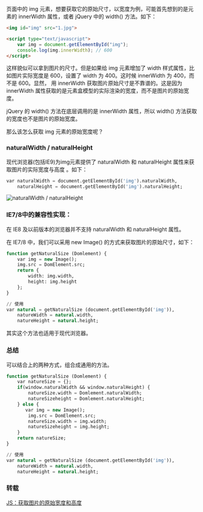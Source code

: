 页面中的 img 元素，想要获取它的原始尺寸，以宽度为例，可能首先想到的是元素的 innerWidth 属性，或者 jQuery 中的 width() 方法。如下：

```html
<img id="img" src="1.jpg">

<script type="text/javascript">
    var img = document.getElementById("img");
    console.log(img.innerWidth); // 600
</script>
```

这样貌似可以拿到图片的尺寸。但是如果给 img 元素增加了 width 样式属性，比如图片实际宽度是 600，设置了 width 为 400。这时候 innerWidth 为 400，而不是 600。显然， 用 innerWidth 获取图片原始尺寸是不靠谱的。这是因为 innerWidth 属性获取的是元素盒模型的实际渲染的宽度，而不是图片的原始宽度。

jQuery 的 width() 方法在底层调用的是 innerWidth 属性，所以 width() 方法获取的宽度也不是图片的原始宽度。

那么该怎么获取 img 元素的原始宽度呢？

### naturalWidth / naturalHeight
现代浏览器(包括IE9)为img元素提供了 naturalWidth 和 naturalHeight 属性来获取图片的实际宽度与高度 。如下：

```sql
var naturalWidth = document.getElementById('img').naturalWidth,
    naturalHeight = document.getElementById('img').naturalHeight;
```

![naturalWidth / naturalHeight](http://cnd.qiniu.lin07ux.cn/markdown/1472484850577.png)

### IE7/8中的兼容性实现：

在 IE8 及以前版本的浏览器并不支持 naturalWidth 和 naturalHeight 属性。

在 IE7/8 中，我们可以采用 new Image() 的方式来获取图片的原始尺寸，如下：

```sql
function getNaturalSize (Domlement) {
    var img = new Image();
    img.src = DomElement.src;
    return {
        width: img.width,
        height: img.height
    };
}

// 使用
var natural = getNaturalSize (document.getElementById('img')),
    natureWidth = natural.width,
    natureHeight = natural.height;
```

其实这个方法也适用于现代浏览器。

### 总结
可以结合上的两种方式，组合成通用的方法。

```sql
function getNaturalSize (Domlement) {
    var natureSize = {};
    if(window.naturalWidth && window.naturalHeight) {
        natureSize.width = Domlement.naturalWidth;
        natureSizeheight = Domlement.naturalHeight;
    } else {
       var img = new Image();
        img.src = DomElement.src;
        natureSize.width = img.width;
        natureSizeheight = img.height;
    }
    return natureSize;
}

// 使用
var natural = getNaturalSize (document.getElementById('img')),
    natureWidth = natural.width,
    natureHeight = natural.height;
```

### 转载
[JS：获取图片的原始宽度和高度](http://www.dengzhr.com/js/974)

